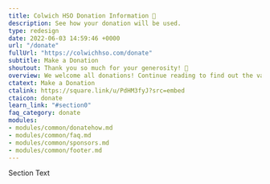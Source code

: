```yaml
---
title: Colwich HSO Donation Information 💝
description: See how your donation will be used.
type: redesign
date: 2022-06-03 14:59:46 +0000
url: "/donate"
fullUrl: "https://colwichhso.com/donate"
subtitle: Make a Donation
shoutout: Thank you so much for your generosity! 💝
overview: We welcome all donations! Continue reading to find out the various ways in which the funds are used. Or <a href="/forms/contactus">contact us</a> with donation questions.
ctatext: Make a Donation
ctalink: https://square.link/u/PdHM3fyJ?src=embed
ctaicon: donate
learn_link: "#section0"
faq_category: donate
modules:
- modules/common/donatehow.md
- modules/common/faq.md
- modules/common/sponsors.md
- modules/common/footer.md
---
```

Section Text
